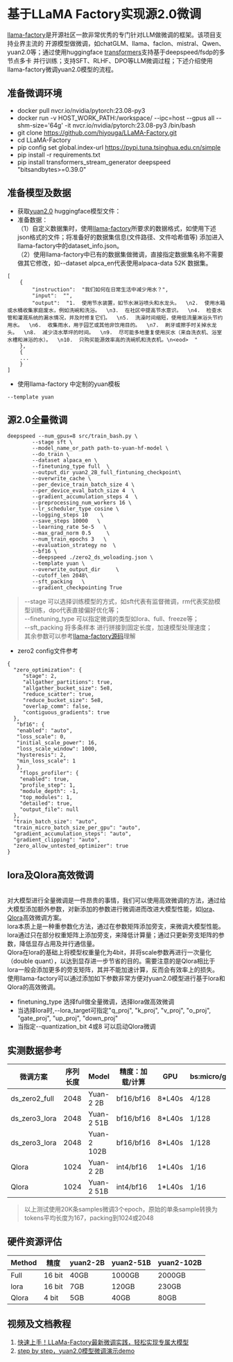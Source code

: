 # 基于LLaMA Factory实现源2.0微调

[llama-factory](https://github.com/hiyouga/LLaMA-Factory)是开源社区一款非常优秀的专门针对LLM做微调的框架。该项目支持业界主流的
开源模型做微调，如chatGLM、llama、faclon、mistral、Qwen、yuan2.0等；通过使用huggingface [transformers](https://github.com/huggingface/transformers)支持基于deepspeed/fsdp的多节点多卡
并行训练；支持SFT、RLHF、DPO等LLM微调过程；下述介绍使用llama-factory微调yuan2.0模型的流程。

## 准备微调环境

- docker pull nvcr.io/nvidia/pytorch:23.08-py3
- docker run -v HOST_WORK_PATH:/workspace/ --ipc=host  --gpus all  --shm-size='64g' -it  nvcr.io/nvidia/pytorch:23.08-py3 /bin/bash
- git  clone  https://github.com/hiyouga/LLaMA-Factory.git  
- cd  LLaMA-Factory
- pip  config  set  global.index-url  https://pypi.tuna.tsinghua.edu.cn/simple
- pip  install  -r  requirements.txt  
- pip  install  transformers_stream_generator  deepspeed "bitsandbytes>=0.39.0"

## 准备模型及数据
- 获取[yuan2.0](https://github.com/IEIT-Yuan/Yuan-2.0?tab=readme-ov-file#hugging-face%E7%89%88%E6%9C%AC-)  huggingface模型文件： 
- 准备数据：<br />（1）自定义数据集时，使用[llama-factory](https://github.com/hiyouga/LLaMA-Factory/blob/main/data/README_zh.md)所要求的数据格式，如使用下述json格式的文件；将准备好的数据集信息(文件路径、文件哈希值等)
添加进入llama-factory中的dataset_info.json。<br />（2）使用llama-factory中已有的数据集做微调，直接指定数据集名称不需要做其它修改，如--dataset alpca_en代表使用alpaca-data 52K 数据集。
```
[
    {
        "instruction":  "我们如何在日常生活中减少用水？",
        "input":  "",
        "output":  "1.  使用节水装置，如节水淋浴喷头和水龙头。  \n2.  使用水箱或水桶收集家庭废水，例如洗碗和洗浴。  \n3.  在社区中提高节水意识。  \n4.  检查水管和灌溉系统的漏水情况，并及时修复它们。  \n5.  洗澡时间缩短，使用低流量淋浴头节约用水。  \n6.  收集雨水，用于园艺或其他非饮用目的。  \n7.  刷牙或擦手时关掉水龙头。  \n8.  减少浇水草坪的时间。  \n9.  尽可能多地重复使用灰水（来自洗衣机、浴室水槽和淋浴的水）。  \n10.  只购买能源效率高的洗碗机和洗衣机。\n<eod>  "
    },
    {
	...
	}
]
```
- 使用llama-factory 中定制的yuan模板

```
--template yuan
```
## 源2.0全量微调
```
deepspeed --num_gpus=8 src/train_bash.py \
        --stage sft \
        --model_name_or_path path-to-yuan-hf-model \
        --do_train \
        --dataset alpaca_en \
        --finetuning_type full  \
        --output_dir yuan2_2B_full_fintuning_checkpoint\
        --overwrite_cache \
        --per_device_train_batch_size 4 \
        --per_device_eval_batch_size 4  \
        --gradient_accumulation_steps 4  \
        --preprocessing_num_workers 16 \
        --lr_scheduler_type cosine \
        --logging_steps 10    \
        --save_steps 10000   \
        --learning_rate 5e-5   \
        --max_grad_norm 0.5     \
        --num_train_epochs 3   \
        --evaluation_strategy no  \
        --bf16 \
        --deepspeed ./zero2_ds_woloading.json \
        --template yuan \
        --overwrite_output_dir     \
        --cutoff_len 2048\
        --sft_packing   \
        --gradient_checkpointing True 
```
 
> --stage 可以选择训练模型的方式，如sft代表有监督微调，rm代表奖励模型训练，dpo代表直接偏好优化等；<br />--finetuning_type 可以指定微调的类型如lora、full、freeze等；<br />--sft_packing  将多条样本
进行拼接到固定长度，加速模型处理速度；<br />其余参数可以参考[llama-factory源码](https://github.com/hiyouga/LLaMA-Factory/tree/main/src/llmtuner/hparams)理解
- zero2 config文件参考
```
{
  "zero_optimization": {
     "stage": 2,
     "allgather_partitions": true,
     "allgather_bucket_size": 5e8,
     "reduce_scatter": true,
     "reduce_bucket_size": 5e8,
     "overlap_comm": false,
     "contiguous_gradients": true
  },
   "bf16": {
   "enabled": "auto",
   "loss_scale": 0,
   "initial_scale_power": 16,
   "loss_scale_window": 1000,
   "hysteresis": 2,
   "min_loss_scale": 1
   },
    "flops_profiler": {
    "enabled": true,
    "profile_step": 1,
    "module_depth": -1,
    "top_modules": 1,
    "detailed": true,
    "output_file": null
  },
  "train_batch_size": "auto",
  "train_micro_batch_size_per_gpu": "auto",
  "gradient_accumulation_steps": "auto",
  "gradient_clipping": "auto",
  "zero_allow_untested_optimizer": true
}
```

## lora及Qlora高效微调
<br />对大模型进行全量微调是一件昂贵的事情，我们可以使用高效微调的方法，通过给大模型添加额外参数，对新添加的参数进行微调进而改进大模型性能，如[lora](https://arxiv.org/abs/2106.09685)、[Qlora](https://arxiv.org/abs/2305.14314)高效微调方案。
<br />lora本质上是一种重参数化方法，通过在参数矩阵添加旁支，来微调大模型性能。lora通过只在部分权重矩阵上添加旁支，来降低计算量；通过只更新旁支矩阵的参数，降低显存占用及并行通信量。
<br />Qlora在lora的基础上将模型权重量化为4bit，并将scale参数再进行一次量化（double quant），以达到显存进一步节省的目的。需要注意的是Qlora相比于lora一般会添加更多的旁支矩阵，其并不能加速计算，反而会有效率上的损失。
<br />使用llama-factory可以通过添加如下参数非常方便对yuan2.0模型进行基于lora和Qlora的高效微调。
- finetuning_type  选择full做全量微调，选择lora做高效微调
- 当选择lora时,--lora_target可指定"q_proj",  "k_proj",  "v_proj",  "o_proj",  "gate_proj", "up_proj",  "down_proj"
- 当指定--quantization_bit  4或8 可以启动Qlora微调


## 实测数据参考
| 微调方案     |     序列长度      |    Model       |  精度：加载/计算    |   GPU | bs:micro/global |显存占用(1*GPU)|微调耗时                 |
| ------------| ----------------- | -------------  | ------------------ | ------|---------------- | ------ | ----------------------------- |
|  ds_zero2_full| 2048            |  Yuan-2 2B     | bf16/bf16          | 8*L40s| 4/128           |19G     |0.15h                          |
|  ds_zero3_lora| 2048            |  Yuan-2 51B    | bf16/bf16          | 8*L40s| 1/128           |34G     |3.54h                          |
|  ds_zero3_lora| 2048            |  Yuan-2 102B   | bf16/bf16          | 8*L40s| 1/128           |47G     |7h                             |
|  Qlora        | 1024            |  Yuan-2 2B     | int4/bf16          | 1*L40s| 1/16            |4.5G    |1h                             |
|  Qlora        | 1024            |  Yuan-2 51B    | int4/bf16          | 1*L40s| 1/16            |40G     |22h                            |

>以上测试使用20K条samples微调3个epoch，原始的单条sample转换为tokens平均长度为167，packing到1024或2048

## 硬件资源评估
|Method |精度   |yuan2-2B |yuan2-51B  |yuan2-102B|
| ------| ----- |-------- | --------- | -------- |
|Full  |16 bit|40GB|1000GB|2000GB|
|lora  |16 bit|7GB|120GB |230GB  |
|Qlora |4 bit|5GB|40GB  |80GB   |

## 视频及文档教程
1. [快速上手！LLaMa-Factory最新微调实践，轻松实现专属大模型](https://blog.csdn.net/annawanglhong/article/details/135650112?csdn_share_tail=%7B%22type%22%3A%22blog%22%2C%22rType%22%3A%22article%22%2C%22rId%22%3A%22135650112%22%2C%22source%22%3A%22annawanglhong%22%7D)<br/>
2. [step by step，yuan2.0模型微调演示demo](https://www.bilibili.com/video/BV1EK411e7GV/?spm_id_from=333.999.0.0&vd_source=7aacb5bd000901430425954763fb6b64)
